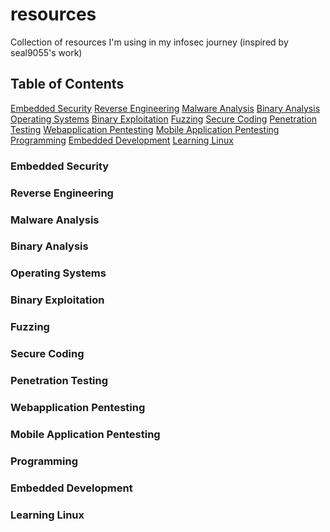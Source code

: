 # resources
Collection of resources I'm using in my infosec journey (inspired by seal9055's work)

## Table of Contents
[Embedded Security](#1)
[Reverse Engineering](#2)
[Malware Analysis](#3)
[Binary Analysis](#4)
[Operating Systems](#5)
[Binary Exploitation](#6)
[Fuzzing](#7)
[Secure Coding](#8)
[Penetration Testing](#9)
[Webapplication Pentesting](#10)
[Mobile Application Pentesting](#11)
[Programming](#12)
[Embedded Development](#13)
[Learning Linux](#14)


<a name="1"/></a>
### Embedded Security

<a name="2"/></a>
### Reverse Engineering

<a name="3"/></a>
### Malware Analysis

<a name="4"/></a>
### Binary Analysis

<a name="5"/></a>
### Operating Systems

<a name="6"/></a>
### Binary Exploitation

<a name="7"/></a>
### Fuzzing

<a name="8"/></a>
### Secure Coding

<a name="9"/></a>
### Penetration Testing

<a name="10"/></a>
### Webapplication Pentesting

<a name="11"/></a>
### Mobile Application Pentesting  

<a name="12"/></a>
### Programming

<a name="13"/></a>
### Embedded Development

<a name="14"/></a>
### Learning Linux

